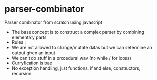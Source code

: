 # parser-combinator
Parser combinator from scratch using javascript
- The base concept is to construct a complex parser by combining elementary parts
- Rules :
 - We are not allowed to change/mutate datas but we can determine an output given an input
 - We can't do stuff in a procedural way (no while / for loops)
 - Curryfication is bae
 - No exception handling, just functions, if and else, constructors, recursion